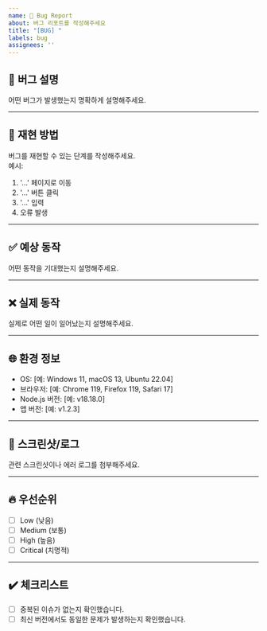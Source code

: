 ```yaml
---
name: 🐛 Bug Report
about: 버그 리포트를 작성해주세요
title: "[BUG] "
labels: bug
assignees: ''
---
```


## 🐛 버그 설명
어떤 버그가 발생했는지 명확하게 설명해주세요.

---

## 🔄 재현 방법
버그를 재현할 수 있는 단계를 작성해주세요.  
예시:
1. '...' 페이지로 이동
2. '...' 버튼 클릭
3. '...' 입력
4. 오류 발생

---

## ✅ 예상 동작
어떤 동작을 기대했는지 설명해주세요.

---

## ❌ 실제 동작
실제로 어떤 일이 일어났는지 설명해주세요.

---

## 🌐 환경 정보
- OS: [예: Windows 11, macOS 13, Ubuntu 22.04]  
- 브라우저: [예: Chrome 119, Firefox 119, Safari 17]  
- Node.js 버전: [예: v18.18.0]  
- 앱 버전: [예: v1.2.3]  

---

## 📸 스크린샷/로그
관련 스크린샷이나 에러 로그를 첨부해주세요.

---

## 🔥 우선순위
- [ ] Low (낮음)  
- [ ] Medium (보통)  
- [ ] High (높음)  
- [ ] Critical (치명적)  

---

## ✔️ 체크리스트
- [ ] 중복된 이슈가 없는지 확인했습니다.  
- [ ] 최신 버전에서도 동일한 문제가 발생하는지 확인했습니다.  
